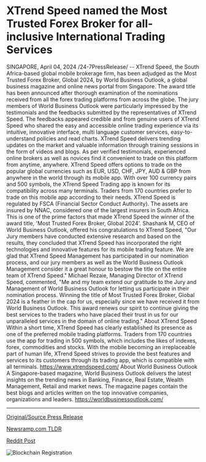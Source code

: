 # XTrend Speed named the Most Trusted Forex Broker for all-inclusive International Trading Services

SINGAPORE, April 04, 2024 /24-7PressRelease/ -- XTrend Speed, the South Africa-based global mobile brokerage firm, has been adjudged as the Most Trusted Forex Broker, Global 2024, by World Business Outlook, a global business magazine and online news portal from Singapore. The award title has been announced after thorough examination of the nominations received from all the forex trading platforms from across the globe.  The jury members of World Business Outlook were particularly impressed by the testimonials and the feedbacks submitted by the representatives of XTrend Speed. The feedbacks appeared credible and from genuine users of XTrend Speed who shared the easy and accessible online trading experience via its intuitive, innovative interface, multi language customer services, easy-to-understand policies and read charts. XTrend Speed delivers trending updates on the market and valuable information through training sessions in the form of videos and blogs. As per verified testimonials, experienced online brokers as well as novices find it convenient to trade on this platform from anytime, anywhere.  XTrend Speed offers options to trade on the popular global currencies such as EUR, USD, CHF, JPY, AUD & GBP from anywhere in the world through its mobile app. With over 100 currency pairs and 500 symbols, the XTrend Speed Trading app is known for its compatibility across many terminals. Traders from 170 countries prefer to trade on this mobile app according to their needs. XTrend Speed is regulated by FSCA (Financial Sector Conduct Authority). The assets are insured by NNAC, considered one of the largest insurers in South Africa. This is one of the prime factors that made XTrend Speed the winner of the award title, 'Most Trusted Forex Broker, Global 2024'.  Shashank M, CEO of World Business Outlook, offered his congratulations to XTrend Speed, "Our Jury members have conducted extensive research and based on the results, they concluded that XTrend Speed has incorporated the right technologies and innovative features for its mobile trading feature. We are glad that XTrend Speed Management has participated in our nomination process, and our jury members as well as the World Business Outlook Management consider it a great honour to bestow the title on the entire team of XTrend Speed."  Michael Rezaie, Managing Director of XTrend Speed, commented, "Me and my team extend our gratitude to the Jury and Management of World Business Outlook for letting us participate in their nomination process. Winning the title of Most Trusted Forex Broker, Global 2024 is a feather in the cap for us, especially since we have received it from World Business Outlook. This award renews our spirit to continue giving the best services to the traders who have placed their trust in us for our unparalleled services in the domain of online trading."  About XTrend Speed Within a short time, XTrend Speed has clearly established its presence as one of the preferred mobile trading platforms. Traders from 170 countries use the app for trading in 500 symbols, which includes the likes of indexes, forex, commodities and stocks. With the mobile becoming an irreplaceable part of human life, XTrend Speed strives to provide the best features and services to its customers through its trading app, which is compatible with all terminals.  https://www.xtrendspeed.com/  About World Business Outlook A Singapore-based magazine, World Business Outlook delivers the latest insights on the trending news in Banking, Finance, Real Estate, Wealth Management, Retail and market news. The magazine pages contain the best blogs and articles written on the top innovative companies, organizations and leaders.  https://worldbusinessoutlook.com/ 

---

[Original/Source Press Release](https://www.24-7pressrelease.com/press-release/509744/xtrend-speed-named-the-most-trusted-forex-broker-for-all-inclusive-international-trading-services)
                    

[Newsramp.com TLDR](None) 



[Reddit Post](https://www.reddit.com/r/FinancialNewsramp/comments/1bvsnvg/xtrend_speed_awarded_most_trusted_forex_broker/) 



![Blockchain Registration](https://cdn.newsramp.app/24-7PressRelease/qrcode/244/4/mild9x8O.webp)